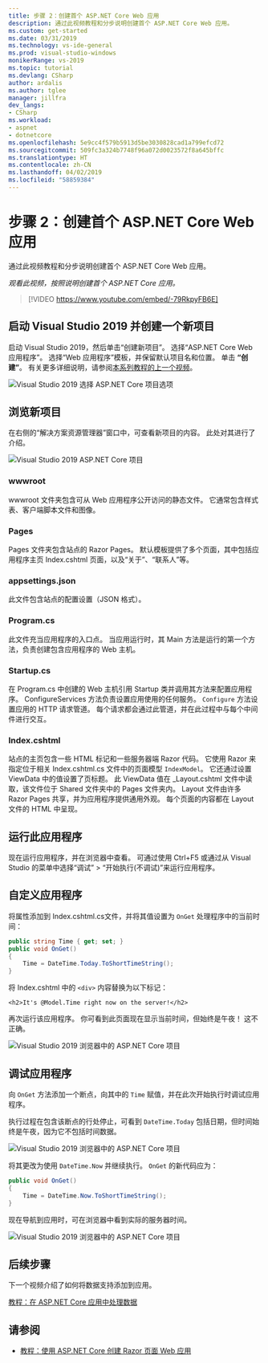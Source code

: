 ```yaml
---
title: 步骤 2：创建首个 ASP.NET Core Web 应用
description: 通过此视频教程和分步说明创建首个 ASP.NET Core Web 应用。
ms.custom: get-started
ms.date: 03/31/2019
ms.technology: vs-ide-general
ms.prod: visual-studio-windows
monikerRange: vs-2019
ms.topic: tutorial
ms.devlang: CSharp
author: ardalis
ms.author: tglee
manager: jillfra
dev_langs:
- CSharp
ms.workload:
- aspnet
- dotnetcore
ms.openlocfilehash: 5e9cc4f579b5913d5be3030828cad1a799efcd72
ms.sourcegitcommit: 509fc3a324b7748f96a072d0023572f8a645bffc
ms.translationtype: HT
ms.contentlocale: zh-CN
ms.lasthandoff: 04/02/2019
ms.locfileid: "58859384"
---
```

# <a name="step-2-create-your-first-aspnet-core-web-app"></a>步骤 2：创建首个 ASP.NET Core Web 应用

通过此视频教程和分步说明创建首个 ASP.NET Core Web 应用。

_观看此视频，按照说明创建首个 ASP.NET Core 应用。_

> [!VIDEO https://www.youtube.com/embed/-79RkpyFB6E]

## <a name="start-visual-studio-2019-and-create-a-new-project"></a>启动 Visual Studio 2019 并创建一个新项目

启动 Visual Studio 2019，然后单击“创建新项目”。 选择“ASP.NET Core Web 应用程序”。 选择“Web 应用程序”模板，并保留默认项目名和位置。 单击 **“创建”**。 有关更多详细说明，请参阅[本系列教程的上一个视频](tutorial-aspnet-core-ef-step-01.md)。

![Visual Studio 2019 选择 ASP.NET Core 项目选项](media/vs-2019/vs2019-choose-aspnetcore-project.png)

## <a name="explore-the-new-project"></a>浏览新项目

在右侧的“解决方案资源管理器”窗口中，可查看新项目的内容。 此处对其进行了介绍。

![Visual Studio 2019 ASP.NET Core 项目](media/vs-2019/vs2019-solution-explorer.png)

### <a name="wwwroot"></a>wwwroot

wwwroot 文件夹包含可从 Web 应用程序公开访问的静态文件。 它通常包含样式表、客户端脚本文件和图像。

### <a name="pages"></a>Pages

Pages 文件夹包含站点的 Razor Pages。 默认模板提供了多个页面，其中包括应用程序主页 Index.cshtml 页面，以及“关于”、“联系人”等。

### <a name="appsettingsjson"></a>appsettings.json

此文件包含站点的配置设置（JSON 格式）。

### <a name="programcs"></a>Program.cs

此文件充当应用程序的入口点。 当应用运行时，其 Main 方法是运行的第一个方法，负责创建包含应用程序的 Web 主机。

### <a name="startupcs"></a>Startup.cs

在 Program.cs 中创建的 Web 主机引用 Startup 类并调用其方法来配置应用程序。 ConfigureServices 方法负责设置应用使用的任何服务。 `Configure` 方法设置应用的 HTTP 请求管道。 每个请求都会通过此管道，并在此过程中与每个中间件进行交互。

### <a name="indexcshtml"></a>Index.cshtml

站点的主页包含一些 HTML 标记和一些服务器端 Razor 代码。 它使用 Razor 来指定位于相关 Index.cshtml.cs 文件中的页面模型 `IndexModel`。 它还通过设置 ViewData 中的值设置了页标题。 此 ViewData 值在 \_Layout.cshtml 文件中读取，该文件位于 Shared 文件夹中的 Pages 文件夹内。 Layout 文件由许多 Razor Pages 共享，并为应用程序提供通用外观。 每个页面的内容都在 Layout 文件的 HTML 中呈现。

## <a name="run-the-application"></a>运行此应用程序

现在运行应用程序，并在浏览器中查看。 可通过使用 Ctrl+F5 或通过从 Visual Studio 的菜单中选择“调试” > “开始执行(不调试)”来运行应用程序。

## <a name="customize-the-application"></a>自定义应用程序

将属性添加到 Index.cshtml.cs文件，并将其值设置为 `OnGet` 处理程序中的当前时间：

```csharp
public string Time { get; set; }
public void OnGet()
{
    Time = DateTime.Today.ToShortTimeString();
}
```

将 Index.cshtml 中的 `<div>` 内容替换为以下标记：

```cshtml
<h2>It's @Model.Time right now on the server!</h2>
```

再次运行该应用程序。 你可看到此页面现在显示当前时间，但始终是午夜！ 这不正确。

![Visual Studio 2019 浏览器中的 ASP.NET Core 项目](media/vs-2019/vs2019-app-in-browser.png)

## <a name="debug-the-application"></a>调试应用程序

向 `OnGet` 方法添加一个断点，向其中的 `Time` 赋值，并在此次开始执行时调试应用程序。

执行过程在包含该断点的行处停止，可看到 `DateTime.Today` 包括日期，但时间始终是午夜，因为它不包括时间数据。 

![Visual Studio 2019 浏览器中的 ASP.NET Core 项目](media/vs-2019/vs2019-breakpoint.png)

将其更改为使用 `DateTime.Now` 并继续执行。 `OnGet` 的新代码应为：

```csharp
public void OnGet()
{
    Time = DateTime.Now.ToShortTimeString();
}
```

现在导航到应用时，可在浏览器中看到实际的服务器时间。

![Visual Studio 2019 浏览器中的 ASP.NET Core 项目](media/vs-2019/vs2019-app-fixed-in-browser.png)

## <a name="next-steps"></a>后续步骤

下一个视频介绍了如何将数据支持添加到应用。

[教程：在 ASP.NET Core 应用中处理数据](tutorial-aspnet-core-ef-step-03.md)

## <a name="see-also"></a>请参阅

- [教程：使用 ASP.NET Core 创建 Razor 页面 Web 应用](/aspnet/core/tutorials/razor-pages/?view=aspnetcore-2.1)
